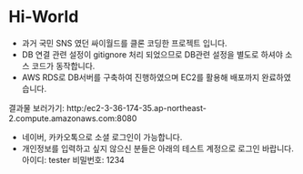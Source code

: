 # Hi-World

* 과거 국민 SNS 였던 싸이월드를 클론 코딩한 프로젝트 입니다.
* DB 연결 관련 설정이 gitignore 처리 되었으므로 DB관련 설정을 별도로 하셔야 소스 코드가 동작합니다.
* AWS RDS로 DB서버를 구축하여 진행하였으며 EC2를 활용해 배포까지 완료하였습니다.

결과물 보러가기:
 http:/ec2-3-36-174-35.ap-northeast-2.compute.amazonaws.com:8080
 
* 네이버, 카카오톡으로 소셜 로그인이 가능합니다.
* 개인정보를 입력하고 싶지 않으신 분들은 아래의 테스트 계정으로 로그인 바랍니다.
아이디: tester
비밀번호: 1234
